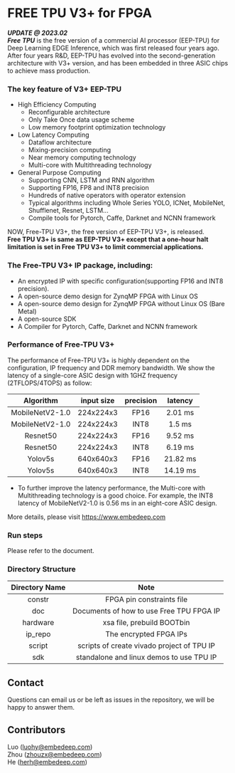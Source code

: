 # FREE TPU V3+ for FPGA
***UPDATE @ 2023.02***<br>
***Free TPU***  is the free version of a commercial AI processor (EEP-TPU) for Deep Learning EDGE Inference, which was first released four years ago.
After four years R&D, EEP-TPU has evolved into the second-generation architecture with V3+ version, and has been embedded in three ASIC chips to achieve mass production.

### The key feature of V3+ EEP-TPU
+ High Efficiency Computing
	* Reconfigurable architecture
	* Only Take Once data usage scheme
	* Low memory footprint optimization technology
+ Low Latency Computing
	* Dataflow architecture
	* Mixing-precision computing
	* Near memory computing technology
	* Multi-core with Multithreading technology
+ General Purpose Computing
	* Supporting CNN, LSTM and RNN algorithm 
	* Supporting FP16, FP8 and INT8 precision
	* Hundreds of native operators with operator extension
	* Typical algorithms including Whole Series YOLO, ICNet, MobileNet, Shufflenet, Resnet, LSTM...
	* Compile tools for Pytorch, Caffe, Darknet and NCNN framework

NOW, Free-TPU V3+, the free version of EEP-TPU V3+, is released.<br>
**Free TPU V3+ is same as EEP-TPU V3+ except that a one-hour halt limitation is set in Free TPU V3+ to limit commercial applications.**

### The Free-TPU V3+ IP package, including:
+ An encrypted IP with specific configuration(supporting FP16 and INT8 precision). 
+ A open-source demo design for ZynqMP FPGA with Linux OS
+ A open-source demo design for ZynqMP FPGA without Linux OS (Bare Metal)
+ A open-source SDK 
+ A Compiler for Pytorch, Caffe, Darknet and NCNN framework

### Performance of Free-TPU V3+
The performance of Free-TPU V3+ is highly dependent on the configuration, IP frequency and DDR memory bandwidth. We show the latency of a single-core ASIC design with 1GHZ frequency (2TFLOPS/4TOPS) as follow:

Algorithm|input size|precision|latency
:---:|:---:|:---:|:---:
MobileNetV2-1.0|224x224x3|FP16|2.01 ms
MobileNetV2-1.0|224x224x3|INT8|1.5 ms
Resnet50|224x224x3|FP16|9.52 ms
Resnet50|224x224x3|INT8|6.19 ms
Yolov5s|640x640x3|FP16|21.82 ms
Yolov5s|640x640x3|INT8|14.19 ms

+ To further improve the latency performance, the Multi-core with Multithreading technology is a good choice. For example, the INT8 latency of MobileNetV2-1.0 is 0.56 ms in an eight-core ASIC design. 

More details, please visit https://www.embedeep.com

### Run steps
Please refer to the document.

### Directory Structure
Directory Name | Note
:---:|:---:
constr|FPGA pin constraints file
doc|Documents of how to use Free TPU FPGA IP
hardware|xsa file, prebuild BOOTbin
ip_repo|The encrypted FPGA IPs
script|scripts of create vivado project of TPU IP
sdk|standalone and linux demos to use TPU IP  


## Contact
Questions can email us or be left as issues in the repository, we will be happy to answer them.
## Contributors
Luo (luohy@embedeep.com) <br>
Zhou (zhouzx@embedeep.com) <br>
He (herh@embedeep.com)
